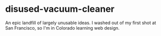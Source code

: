 # disused-vacuum-cleaner
An epic landfill of largely unusable ideas.
I washed out of my first shot at San Francisco, so I'm in Colorado learning web design.
